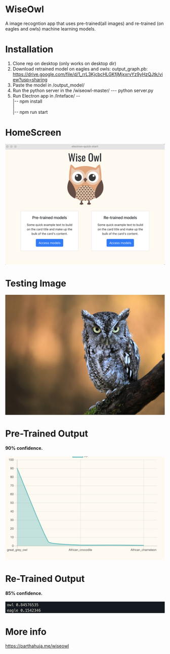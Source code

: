 # WiseOwl 
A image recogntion app that uses pre-trained(all images) and re-trained (on eagles and owls) machine learning models. 
# Installation 
1) Clone rep on desktop (only works on desktop dir) 
2) Download retrained model on eagles and owls: output_graph.pb: https://drive.google.com/file/d/1_rrL3KjcbcHLGKfjMjxxrvYz9yHzQJtk/view?usp=sharing
3) Paste the model in /output_model/
4) Run the python server in the /wiseowl-master/ ---  python server.py
5) Run Electron app in /Inteface/ --</br>
                                   |-- npm install </br>
                                   |</br>
                                   |-- npm run start</br>

# HomeScreen 
![alt text](https://github.com/parthahuja89/WiseOwl/blob/master/test_images/home_screen.png)

# Testing Image 
![alt text](https://github.com/parthahuja89/WiseOwl/blob/master/test_images/owl.jpeg)

# Pre-Trained Output
#### 90% confidence. 
![alt text](https://github.com/parthahuja89/WiseOwl/blob/master/test_images/Pre-Trained.png)

# Re-Trained Output
#### 85% confidence. 
![alt text](https://github.com/parthahuja89/WiseOwl/blob/master/test_images/Retrained.png)

# More info 
https://parthahuja.me/wiseowl
